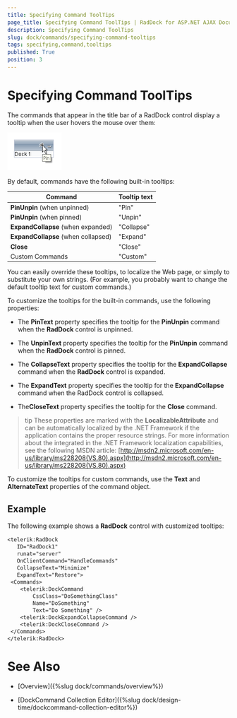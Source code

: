 ```yaml
---
title: Specifying Command ToolTips
page_title: Specifying Command ToolTips | RadDock for ASP.NET AJAX Documentation
description: Specifying Command ToolTips
slug: dock/commands/specifying-command-tooltips
tags: specifying,command,tooltips
published: True
position: 3
---
```


# Specifying Command ToolTips



The commands that appear in the title bar of a RadDock control display a tooltip when the user hovers the mouse over them:

![](images/dock-tooltip.png)

By default, commands have the following built-in tooltips:




| Command | Tooltip text |
| ------ | ------ |
| **PinUnpin** (when unpinned)|"Pin"|
| **PinUnpin** (when pinned)|"Unpin"|
| **ExpandCollapse** (when expanded)|"Collapse"|
| **ExpandCollapse** (when collapsed)|"Expand"|
| **Close** |"Close"|
|Custom Commands|"Custom"|

You can easily override these tooltips, to localize the Web page, or simply to substitute your own strings. (For example, you probably want to change the default tooltip text for custom commands.)

To customize the tooltips for the built-in commands, use the following properties:

* The **PinText** property specifies the tooltip for the **PinUnpin** command when the **RadDock** control is unpinned.

* The **UnpinText** property specifies the tooltip for the **PinUnpin** command when the **RadDock** control is pinned.

* The **CollapseText** property specifies the tooltip for the **ExpandCollapse** command when the **RadDock** control is expanded.

* The **ExpandText** property specifies the tooltip for the **ExpandCollapse** command when the RadDock control is collapsed.

* The**CloseText** property specifies the tooltip for the **Close** command.

>tip These properties are marked with the **LocalizableAttribute** and can be automatically localized by the .NET Framework if the application contains the proper resource strings. For more information about the integrated in the .NET Framework localization capabilities, see the following MSDN article:
>[http://msdn2.microsoft.com/en-us/library/ms228208(VS.80).aspx](http://msdn2.microsoft.com/en-us/library/ms228208(VS.80).aspx)
>


To customize the tooltips for custom commands, use the **Text** and **AlternateText** properties of the command object.

## Example

The following example shows a **RadDock** control with customized tooltips:

````AS0.PNET
<telerik:RadDock
   ID="RadDock1"
   runat="server"
   OnClientCommand="HandleCommands"
   CollapseText="Minimize"
   ExpandText="Restore">
 <Commands>
    <telerik:DockCommand
        CssClass="DoSomethingClass"
        Name="DoSomething"
        Text="Do Something" />
    <telerik:DockExpandCollapseCommand />
    <telerik:DockCloseCommand />
 </Commands>
</telerik:RadDock> 
````



# See Also

 * [Overview]({%slug dock/commands/overview%})

 * [DockCommand Collection Editor]({%slug dock/design-time/dockcommand-collection-editor%})
